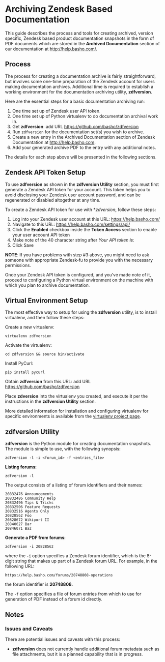 # Archiving Zendesk Based Documentation

This guide describes the process and tools for creating archived, version
specific, Zendesk based product documentation snapshots in the form of PDF
documents which are stored in the **Archived Documentation** section of our
documentation at http://help.basho.com/.

## Process

The process for creating a documentation archive is fairly straightforward,
but involves some one-time preparation of the Zendesk account for users
making documentation archives. Additional time is required to establish a working environment for the documentation archiving utility, **zdfversion**.

Here are the essential steps for a basic documentation archiving run:

1. One time set up of Zendesk user API token.
2. One time set up of Python virtualenv to do documentation archival work in.
3. Get **zdfversion**: <TODO> add URL https://github.com/basho/zdfversion
4. Run `zdfversion` for the documentation set(s) you wish to archive.
5. Create a new entry in the Archived Documentation section of
Zendesk Documentation at http://help.basho.com.
6. Add your generated archive PDF to the entry with any additional notes.

The details for each step above will be presented in the following sections.

## Zendesk API Token Setup

To use **zdfversion** as shown in the **zdfversion Utility** section, you
must first generate a Zendesk API token for your account. This token helps
you to avoid disclosing your Zendesk user account password, and can be
regenerated or disabled altogether at any time.

To create a Zendesk API token for use with **zdversion*, follow these steps:

1. Log into your Zendesk user account at this URL: https://help.basho.com/
2. Navigate to this URL: https://help.basho.com/settings/api/
3. Click the **Enabled** checkbox inside the **Token Access** section to enable
your user account API token
4. Make note of the 40 character string after *Your API token is:*
5. Click Save

**NOTE**: If you have problems with step #3 above, you might need to ask
someone  with appropriate Zendesk-fu to provide you with the
necessary permissions.

Once your Zendesk API token is configured, and you've made note of it,
proceed to configuring a Python virtual environment on the machine with which
you plan to archive documentation.

## Virtual Environment Setup

The most effective way to setup for using the **zdfversion** utility, is to
install virtualenv, and then follow these steps:

Create a new virtualenv:

    virtualenv zdfversion

Activate the virtualenv:

    cd zdfversion && source bin/activate

Install PyCurl:

    pip install pycurl

Obtain **zdfversion** from this URL: <FIXME> add URL https://github.com/basho/zdfversion

Place **zdversion** into the virtualenv you created, and execute it per the
instructions in the **zdfversion Utility** section.

More detailed information for installation and configuring virtualenv for
specific environments is available from the
[virtualenv project page](http://pypi.python.org/pypi/virtualenv).

## zdfversion Utility

**zdfversion** is the Python module for creating documentation snapshots.
The module is simple to use, with the following synopsis:

    zdfversion -l -i <forum_id> -f <entries_file>

**Listing forums**:

    zdfversion -l

The output consists of a listing of forum identifiers and their names:

    20832476 Announcements
    20832486 Community Help
    20832496 Tips & Tricks
    20832506 Feature Requests
    20832516 Agents Only
    20828562 Foo
    20828672 Wikiport II
    20840027 Bar
    20846071 Baz

**Generate a PDF from forums**:

    zdfversion -i 20828562

where the `-i` option specifies a Zendesk forum identifier, which is the 8-digit string that makes up part of a Zendesk forum URL. For example, in the
following URL:

    https://help.basho.com/forums/20748808-operations

the forum identifier is **20748808**.

The `-f` option specifies a file of forum entries from which to use for generation of PDF instead of a forum id directly.

## Notes

### Issues and Caveats

There are potential issues and caveats with this process:

* **zdfversion** does not currently handle additional forum metadata such
as file attachments, but it is a planned capability that is in progress.

